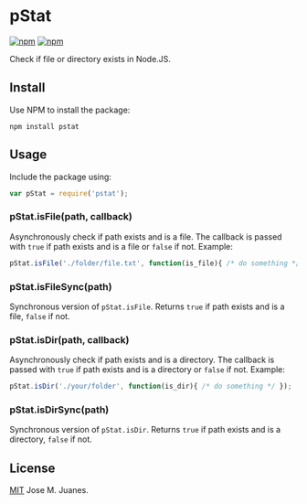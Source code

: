 # pStat

[![npm](https://img.shields.io/npm/v/pstat.svg?style=flat-square)](https://www.npmjs.com/package/pstat)
[![npm](https://img.shields.io/npm/dt/pstat.svg?style=flat-square)](https://www.npmjs.com/package/pstat)

Check if file or directory exists in Node.JS.


## Install

Use NPM to install the package:

```
npm install pstat
```

## Usage

Include the package using:

```javascript
var pStat = require('pstat');
```

### pStat.isFile(path, callback)

Asynchronously check if path exists and is a file. The callback is passed with `true` if path exists and is a file or `false` if not. Example:

```javascript
pStat.isFile('./folder/file.txt', function(is_file){ /* do something */ });
```

### pStat.isFileSync(path)

Synchronous version of `pStat.isFile`. Returns `true` if path exists and is a file, `false` if not.

### pStat.isDir(path, callback)

Asynchronously check if path exists and is a directory. The callback is passed with `true` if path exists and is a directory or `false` if not. Example:

```javascript
pStat.isDir('./your/folder', function(is_dir){ /* do something */ });
```

### pStat.isDirSync(path)

Synchronous version of `pStat.isDir`. Returns `true` if path exists and is a directory, `false` if not.

## License

[MIT](./LICENSE) Jose M. Juanes.
